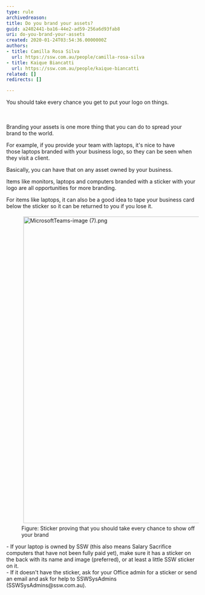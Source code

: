 ```yaml
---
type: rule
archivedreason: 
title: Do you brand your assets?
guid: a2402441-ba16-44e2-ad59-256a6d93fab8
uri: do-you-brand-your-assets
created: 2020-01-24T03:54:36.0000000Z
authors:
- title: Camilla Rosa Silva
  url: https://ssw.com.au/people/camilla-rosa-silva
- title: Kaique Biancatti
  url: https://ssw.com.au/people/kaique-biancatti
related: []
redirects: []

---
```



You should take every&#160;chance you get&#160;to put your logo on things.&#160;<br>
<br><excerpt class='endintro'></excerpt><br>
<p>Branding your assets is one more thing that you can do to spread your brand to the world.</p><p>For example, if you provide your team with laptops, it's nice to&#160;have those&#160;laptops branded with your business logo, so they can be seen when they&#160;visit a client.<br></p><p>​Basically, you can have that on any asset owned by your business.<br></p><p>Items like&#160;monitors, laptops and computers branded with a sticker with your logo&#160;are all opportunities for&#160;more&#160;branding.<br></p><p>For items like laptops, it can also be a good idea to&#160;tape your business card below the sticker so it can be returned to you if you lose it.​<br></p><dl class="ssw15-rteElement-ImageArea"><dd class="ssw15-rteElement-FigureNormal"><img src="/SiteAssets/brand-your-assets/MicrosoftTeams-image%20(7).png" alt="MicrosoftTeams-image (7).png" style="margin&#58;5px;width&#58;808px;" />Figure&#58; Sticker proving that you should take every chance to show off your brand<br></dd></dl><p></p><div class="ssw15-rteElement-ContentBlock-SSW-Only">-&#160;​​​If your laptop is owned by SSW (this also means Salary Sacrifice computers that have not been fully paid yet), make sure it has a sticker on the back with its name and image (preferred), or at least a little SSW sticker on it.<br>-&#160;​​If it doesn't have the sticker, ask for your Office admin for a sticker or send an email and ask for help to SSWSysAdmins (SSWSysAdmins@ssw.com.au).​<br></div><p><br></p>


